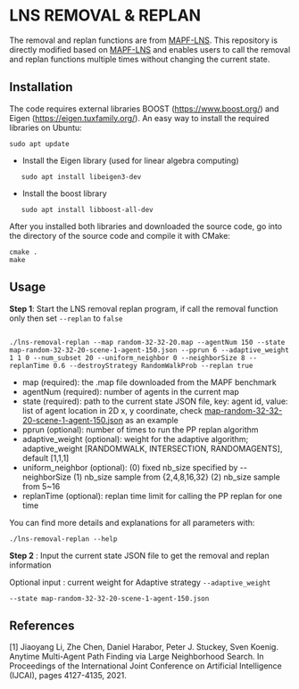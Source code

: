 # LNS REMOVAL & REPLAN

The removal and replan functions are from [MAPF-LNS](https://github.com/Jiaoyang-Li/MAPF-LNS). This repository is directly modified based on [MAPF-LNS](https://github.com/Jiaoyang-Li/MAPF-LNS) and enables users to call the removal and replan functions multiple times without changing the current state.


## Installation 
The code requires external libraries 
BOOST (https://www.boost.org/) and Eigen (https://eigen.tuxfamily.org/). 
An easy way to install the required libraries on Ubuntu:    
```shell script
sudo apt update
```
- Install the Eigen library (used for linear algebra computing)
 ```shell script
    sudo apt install libeigen3-dev
 ```
- Install the boost library 
 ```shell script
    sudo apt install libboost-all-dev
 ```
    
After you installed both libraries and downloaded the source code, 
go into the directory of the source code and compile it with CMake: 

```
cmake .
make 
```
## Usage

**Step 1**: Start the LNS removal replan program, if call the removal function only then set `--replan` to `false`
```shell

./lns-removal-replan --map random-32-32-20.map --agentNum 150 --state map-random-32-32-20-scene-1-agent-150.json --pprun 6 --adaptive_weight 1 1 0 --num_subset 20 --uniform_neighbor 0 --neighborSize 8 --replanTime 0.6 --destroyStrategy RandomWalkProb --replan true

```

- map (required): the .map file downloaded from the MAPF benchmark
- agentNum (required): number of agents in the current map
- state (required): path to the current state JSON file, key: agent id, value: list of agent location in 2D x, y coordinate, check [map-random-32-32-20-scene-1-agent-150.json](map-random-32-32-20-scene-1-agent-150.json) as an example
- pprun (optional): number of times to run the PP replan algorithm
- adaptive_weight (optional): weight for the adaptive algorithm; adaptive_weight [RANDOMWALK, INTERSECTION, RANDOMAGENTS], default [1,1,1]
- uniform_neighbor (optional): (0) fixed nb_size specified by --neighborSize (1) nb_size sample from {2,4,8,16,32} (2) nb_size sample from 5~16
- replanTime (optional): replan time limit for calling the PP replan for one time

You can find more details and explanations for all parameters with:

```
./lns-removal-replan --help
```

**Step 2** : Input the current state JSON file to get the removal and replan information 

Optional input : current weight for Adaptive strategy `--adaptive_weight`
```
--state map-random-32-32-20-scene-1-agent-150.json
```

## References
[1] Jiaoyang Li, Zhe Chen, Daniel Harabor, Peter J. Stuckey, Sven Koenig.
Anytime Multi-Agent Path Finding via Large Neighborhood Search.
In Proceedings of the International Joint Conference on Artificial Intelligence (IJCAI), pages 4127-4135, 2021.         

 

 
